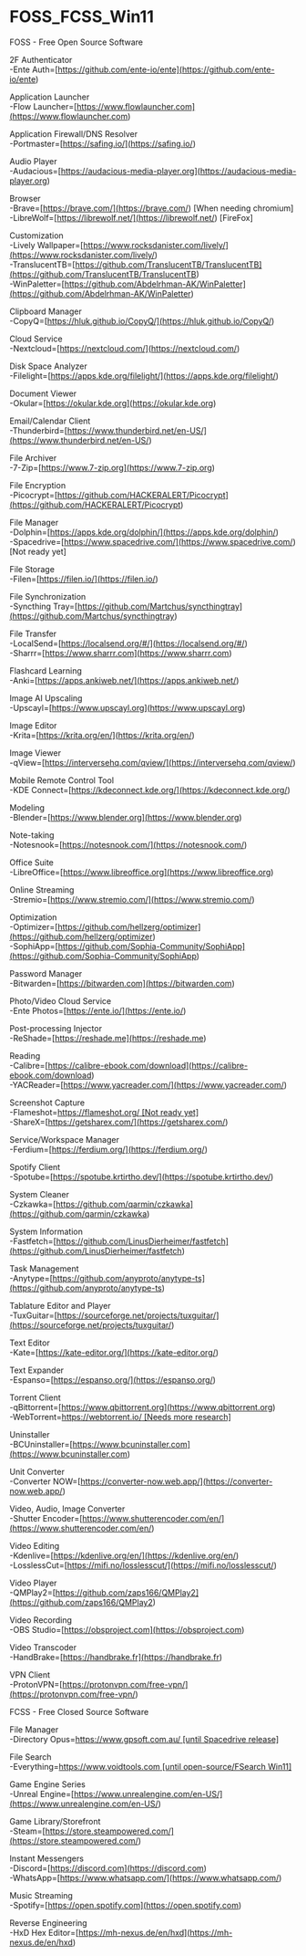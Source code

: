 # FOSS_FCSS_Win11

FOSS - Free Open Source Software  
  
2F Authenticator  
\-Ente Auth=[https://github.com/ente-io/ente](<https://github.com/ente-io/ente>)  
  
Application Launcher  
\-Flow Launcher=[https://www.flowlauncher.com](<https://www.flowlauncher.com>)  
  
Application Firewall/DNS Resolver  
\-Portmaster=[https://safing.io/](<https://safing.io/>)

Audio Player  
\-Audacious=[https://audacious-media-player.org](<https://audacious-media-player.org>)

Browser  
\-Brave=[https://brave.com/](<https://brave.com/>) [When needing chromium]  
\-LibreWolf=[https://librewolf.net/](<https://librewolf.net/>) [FireFox]

Customization  
\-Lively Wallpaper=[https://www.rocksdanister.com/lively/](<https://www.rocksdanister.com/lively/>)  
\-TranslucentTB=[https://github.com/TranslucentTB/TranslucentTB](<https://github.com/TranslucentTB/TranslucentTB>)  
\-WinPaletter=[https://github.com/Abdelrhman-AK/WinPaletter](<https://github.com/Abdelrhman-AK/WinPaletter>)

Clipboard Manager  
\-CopyQ=[https://hluk.github.io/CopyQ/](<https://hluk.github.io/CopyQ/>)  
  
Cloud Service  
\-Nextcloud=[https://nextcloud.com/](<https://nextcloud.com/>)  
  
Disk Space Analyzer  
\-Filelight=[https://apps.kde.org/filelight/](<https://apps.kde.org/filelight/>)

Document Viewer  
\-Okular=[https://okular.kde.org](<https://okular.kde.org>)

Email/Calendar Client  
\-Thunderbird=[https://www.thunderbird.net/en-US/](<https://www.thunderbird.net/en-US/>)

File Archiver  
\-7-Zip=[https://www.7-zip.org](<https://www.7-zip.org>)

File Encryption  
\-Picocrypt=[https://github.com/HACKERALERT/Picocrypt](<https://github.com/HACKERALERT/Picocrypt>)

File Manager  
\-Dolphin=[https://apps.kde.org/dolphin/](<https://apps.kde.org/dolphin/>)  
\-Spacedrive=[https://www.spacedrive.com/](<https://www.spacedrive.com/>) [Not ready yet]  
  
File Storage  
\-Filen=[https://filen.io/](<https://filen.io/>)

File Synchronization  
\-Syncthing Tray=[https://github.com/Martchus/syncthingtray](<https://github.com/Martchus/syncthingtray>)

File Transfer  
\-LocalSend=[https://localsend.org/#/](<https://localsend.org/#/>)  
\-Sharrr=[https://www.sharrr.com](<https://www.sharrr.com>)

Flashcard Learning  
\-Anki=[https://apps.ankiweb.net/](<https://apps.ankiweb.net/>)

Image AI Upscaling  
\-Upscayl=[https://www.upscayl.org](<https://www.upscayl.org>)

Image Editor  
\-Krita=[https://krita.org/en/](<https://krita.org/en/>)

Image Viewer  
\-qView=[https://interversehq.com/qview/](<https://interversehq.com/qview/>)

Mobile Remote Control Tool  
\-KDE Connect=[https://kdeconnect.kde.org/](<https://kdeconnect.kde.org/>)

Modeling  
\-Blender=[https://www.blender.org](<https://www.blender.org>)

Note-taking  
\-Notesnook=[https://notesnook.com/](<https://notesnook.com/>)

Office Suite  
\-LibreOffice=[https://www.libreoffice.org](<https://www.libreoffice.org>)

Online Streaming  
\-Stremio=[https://www.stremio.com/](<https://www.stremio.com/>)

Optimization  
\-Optimizer=[https://github.com/hellzerg/optimizer](<https://github.com/hellzerg/optimizer>)  
\-SophiApp=[https://github.com/Sophia-Community/SophiApp](<https://github.com/Sophia-Community/SophiApp>)

Password Manager  
\-Bitwarden=[https://bitwarden.com](<https://bitwarden.com>)

Photo/Video Cloud Service  
\-Ente Photos=[https://ente.io/](<https://ente.io/>)  
  
Post-processing Injector  
\-ReShade=[https://reshade.me](<https://reshade.me>)

Reading  
\-Calibre=[https://calibre-ebook.com/download](<https://calibre-ebook.com/download>)  
\-YACReader=[https://www.yacreader.com/](<https://www.yacreader.com/>)

Screenshot Capture  
\-Flameshot=[https://flameshot.org/ [Not ready yet]](<https://flameshot.org/>)  
\-ShareX=[https://getsharex.com/](<https://getsharex.com/>)

Service/Workspace Manager  
\-Ferdium=[https://ferdium.org/](<https://ferdium.org/>)  
  
Spotify Client  
\-Spotube=[https://spotube.krtirtho.dev/](<https://spotube.krtirtho.dev/>)

System Cleaner  
\-Czkawka=[https://github.com/qarmin/czkawka](<https://github.com/qarmin/czkawka>)

System Information  
\-Fastfetch=[https://github.com/LinusDierheimer/fastfetch](<https://github.com/LinusDierheimer/fastfetch>)

Task Management  
\-Anytype=[https://github.com/anyproto/anytype-ts](<https://github.com/anyproto/anytype-ts>)  
  
Tablature Editor and Player  
\-TuxGuitar=[https://sourceforge.net/projects/tuxguitar/](<https://sourceforge.net/projects/tuxguitar/>)

Text Editor  
\-Kate=[https://kate-editor.org/](<https://kate-editor.org/>)

Text Expander  
\-Espanso=[https://espanso.org/](<https://espanso.org/>)

Torrent Client  
\-qBittorrent=[https://www.qbittorrent.org](<https://www.qbittorrent.org>)  
\-WebTorrent=[https://webtorrent.io/ [Needs more research]](<https://webtorrent.io/>)

Uninstaller  
\-BCUninstaller=[https://www.bcuninstaller.com](<https://www.bcuninstaller.com>)  
  
Unit Converter  
\-Converter NOW=[https://converter-now.web.app/](<https://converter-now.web.app/>)

Video, Audio, Image Converter  
\-Shutter Encoder=[https://www.shutterencoder.com/en/](<https://www.shutterencoder.com/en/>)

Video Editing  
\-Kdenlive=[https://kdenlive.org/en/](<https://kdenlive.org/en/>)  
\-LosslessCut=[https://mifi.no/losslesscut/](<https://mifi.no/losslesscut/>)

Video Player  
\-QMPlay2=[https://github.com/zaps166/QMPlay2](<https://github.com/zaps166/QMPlay2>)

Video Recording  
\-OBS Studio=[https://obsproject.com](<https://obsproject.com>)

Video Transcoder  
\-HandBrake=[https://handbrake.fr](<https://handbrake.fr>)

VPN Client  
\-ProtonVPN=[https://protonvpn.com/free-vpn/](<https://protonvpn.com/free-vpn/>)

FCSS - Free Closed Source Software

File Manager  
\-Directory Opus=[https://www.gpsoft.com.au/ [until Spacedrive release]](<https://www.gpsoft.com.au/>)

File Search  
\-Everything=[https://www.voidtools.com [until open-source/FSearch Win11]](<https://www.voidtools.com>)

Game Engine Series  
\-Unreal Engine=[https://www.unrealengine.com/en-US/](<https://www.unrealengine.com/en-US/>)

Game Library/Storefront  
\-Steam=[https://store.steampowered.com/](<https://store.steampowered.com/>)

Instant Messengers  
\-Discord=[https://discord.com](<https://discord.com>)  
\-WhatsApp=[https://www.whatsapp.com/](<https://www.whatsapp.com/>)

Music Streaming  
\-Spotify=[https://open.spotify.com](<https://open.spotify.com>)

Reverse Engineering  
\-HxD Hex Editor=[https://mh-nexus.de/en/hxd](<https://mh-nexus.de/en/hxd>)

